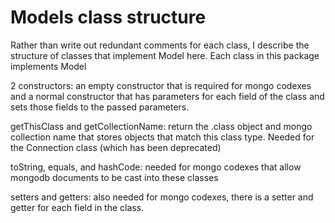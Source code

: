 # Models class structure
Rather than write out redundant comments for each class, I describe the structure of classes that implement
Model here. Each class in this package implements Model

2 constructors: an empty constructor that is required for mongo codexes and a normal constructor that has parameters
for each field of the class and sets those fields to the passed parameters.

getThisClass and getCollectionName: return the .class object and mongo collection name that stores objects that
match this class type. Needed for the Connection class (which has been deprecated)

toString, equals, and hashCode: needed for mongo codexes that allow mongodb documents to be cast into these classes

setters and getters: also needed for mongo codexes, there is a setter and getter for each field in the class.

